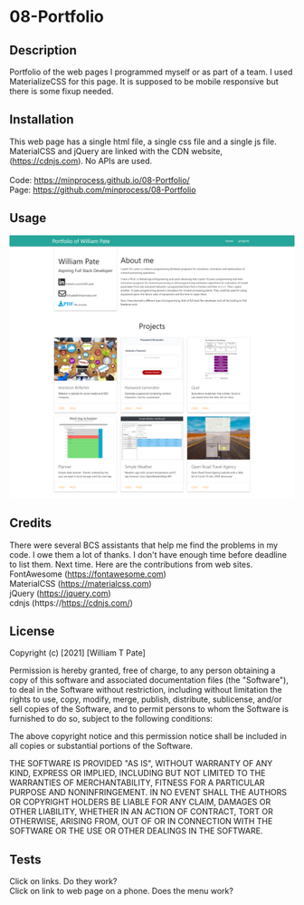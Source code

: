 # 08-Portfolio

## Description
Portfolio of the web pages I programmed myself or as part of a team. I used MaterializeCSS for this page. It is supposed to be mobile responsive but there is some fixup needed.

## Installation
This web page has a single html file, a single css file and a single js file. MaterialCSS and jQuery are linked with the CDN website, <cdnjs> (https://cdnjs.com). No APIs are used.
<br>
<br>
Code: https://minprocess.github.io/08-Portfolio/
<br>
Page: https://github.com/minprocess/08-Portfolio

## Usage
![Screen capture of my portfolio page](./assets/images/08-Portfolio-screenshot.png)
<br>

## Credits
There were several BCS assistants that help me find the problems in my code. I owe them a lot of thanks. I don't have enough time before deadline to list them. Next time. Here are the contributions from web sites.
FontAwesome (https://fontawesome.com)<br>
MaterialCSS (https://materialcss.com)<br>
jQuery (https://jquery.com)<br>
cdnjs (https://https://cdnjs.com/)<br>

## License
Copyright (c) [2021] [William T Pate]

Permission is hereby granted, free of charge, to any person obtaining a copy
of this software and associated documentation files (the "Software"), to deal
in the Software without restriction, including without limitation the rights
to use, copy, modify, merge, publish, distribute, sublicense, and/or sell
copies of the Software, and to permit persons to whom the Software is
furnished to do so, subject to the following conditions:

The above copyright notice and this permission notice shall be included in all
copies or substantial portions of the Software.

THE SOFTWARE IS PROVIDED "AS IS", WITHOUT WARRANTY OF ANY KIND, EXPRESS OR
IMPLIED, INCLUDING BUT NOT LIMITED TO THE WARRANTIES OF MERCHANTABILITY,
FITNESS FOR A PARTICULAR PURPOSE AND NONINFRINGEMENT. IN NO EVENT SHALL THE
AUTHORS OR COPYRIGHT HOLDERS BE LIABLE FOR ANY CLAIM, DAMAGES OR OTHER
LIABILITY, WHETHER IN AN ACTION OF CONTRACT, TORT OR OTHERWISE, ARISING FROM,
OUT OF OR IN CONNECTION WITH THE SOFTWARE OR THE USE OR OTHER DEALINGS IN THE
SOFTWARE.

## Tests
Click on links. Do they work?<br>
Click on link to web page on a phone. Does the menu work?<br>